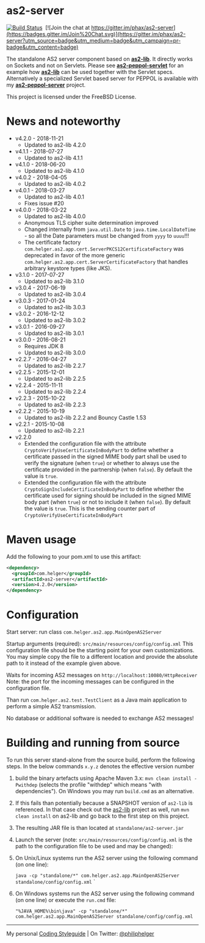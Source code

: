 # as2-server

[![Build Status](https://travis-ci.org/phax/as2-server.svg?branch=master)](https://travis-ci.org/phax/as2-server)
﻿
[![Join the chat at https://gitter.im/phax/as2-server](https://badges.gitter.im/Join%20Chat.svg)](https://gitter.im/phax/as2-server?utm_source=badge&utm_medium=badge&utm_campaign=pr-badge&utm_content=badge)

The standalone AS2 server component based on **[as2-lib](https://github.com/phax/as2-lib)**.
It directly works on Sockets and not on Servlets. Please see **[as2-peppol-servlet](https://github.com/phax/as2-peppol-servlet)** for an example how **[as2-lib](https://github.com/phax/as2-lib)** can be used together with the Servlet specs.
Alternatively a specialized Servlet based server for PEPPOL is available with my **[as2-peppol-server](https://github.com/phax/as2-peppol-server)** project.

This project is licensed under the FreeBSD License.

# News and noteworthy

* v4.2.0 - 2018-11-21
    * Updated to as2-lib 4.2.0
* v4.1.1 - 2018-07-27
    * Updated to as2-lib 4.1.1
* v4.1.0 - 2018-06-20
    * Updated to as2-lib 4.1.0
* v4.0.2 - 2018-04-05
    * Updated to as2-lib 4.0.2
* v4.0.1 - 2018-03-27
    * Updated to as2-lib 4.0.1
    * Fixes issue #20
* v4.0.0 - 2018-03-22
    * Updated to as2-lib 4.0.0
    * Anonymous TLS cipher suite determination improved
    * Changed internally from `java.util.Date` to `java.time.LocalDateTime` - so all the Date parameters must be changed from `yyyy` to `uuuu`!!! 
    * The certificate factory `com.helger.as2.app.cert.ServerPKCS12CertificateFactory` was deprecated in favor of the more generic `com.helger.as2.app.cert.ServerCertificateFactory` that handles arbitrary keystore types (like JKS).
* v3.1.0 - 2017-07-27
    * Updated to as2-lib 3.1.0
* v3.0.4 - 2017-06-19
    * Updated to as2-lib 3.0.4
* v3.0.3 - 2017-01-24
    * Updated to as2-lib 3.0.3
* v3.0.2 - 2016-12-12
    * Updated to as2-lib 3.0.2
* v3.0.1 - 2016-09-27
    * Updated to as2-lib 3.0.1
* v3.0.0 - 2016-08-21
    * Requires JDK 8
    * Updated to as2-lib 3.0.0
* v2.2.7 - 2016-04-27
    * Updated to as2-lib 2.2.7
* v2.2.5 - 2015-12-01
    * Updated to as2-lib 2.2.5
* v2.2.4 - 2015-11-11
    * Updated to as2-lib 2.2.4
* v2.2.3 - 2015-10-22
    * Updated to as2-lib 2.2.3
* v2.2.2 - 2015-10-19
    * Updated to as2-lib 2.2.2 and Bouncy Castle 1.53
* v2.2.1 - 2015-10-08
    * Updated to as2-lib 2.2.1
* v2.2.0
    * Extended the configuration file with the attribute `CryptoVerifyUseCertificateInBodyPart` to define whether a certificate passed in the signed MIME body part shall be used to verify the signature (when `true`) or whether to always use the certificate provided in the partnership (when `false`). By default the value is `true`.
    * Extended the configuration file with the attribute `CryptoSignIncludeCertificateInBodyPart` to define whether the certificate used for signing should be included in the signed MIME body part (when `true`) or not to include it (when `false`). By default the value is `true`. This is the sending counter part of `CryptoVerifyUseCertificateInBodyPart`

# Maven usage

Add the following to your pom.xml to use this artifact:

```xml
<dependency>
  <groupId>com.helger</groupId>
  <artifactId>as2-server</artifactId>
  <version>4.2.0</version>
</dependency>
```

# Configuration
Start server: run class `com.helger.as2.app.MainOpenAS2Server`

Startup arguments (required): `src/main/resources/config/config.xml`
This configuration file should be the starting point for your own customizations. You may simple copy the file to a different location and provide the absolute path to it instead of the example given above. 

Waits for incoming AS2 messages on `http://localhost:10080/HttpReceiver`
Note: the port for the incoming messages can be configured in the configuration file.

Than run `com.helger.as2.test.TestClient` as a Java main application to perform a simple AS2 transmission.

No database or additional software is needed to exchange AS2 messages!

# Building and running from source
To run this server stand-alone from the source build, perform the following steps.
In the below commands `x.y.z` denotes the effective version number

1. build the binary artefacts using Apache Maven 3.x: `mvn clean install -Pwithdep` (selects the profile "withdep" which means "with dependencies"). On Windows you may run `build.cmd` as an alternative.
  1. If this fails than potentially because a SNAPSHOT version of `as2-lib` is referenced. In that case check out the [as2-lib](https://github.com/phax/as2-lib/) project as well, run `mvn clean install` on as2-lib and go back to the first step on this project. 
2. The resulting JAR file is than located at `standalone/as2-server.jar`
3. Launch the server (note: `src/main/resources/config/config.xml` is the path to the configuration file to be used and may be changed): 
  1. On Unix/Linux systems run the AS2 server using the following command (on one line):
  
     `java -cp "standalone/*" com.helger.as2.app.MainOpenAS2Server standalone/config/config.xml`
`
  2. On Windows systems run the AS2 server using the following command (on one line) or execute the `run.cmd` file:
  
     `"%JAVA_HOME%\bin\java" -cp "standalone/*" com.helger.as2.app.MainOpenAS2Server standalone/config/config.xml`

---

My personal [Coding Styleguide](https://github.com/phax/meta/blob/master/CodingStyleguide.md) |
On Twitter: <a href="https://twitter.com/philiphelger">@philiphelger</a>
